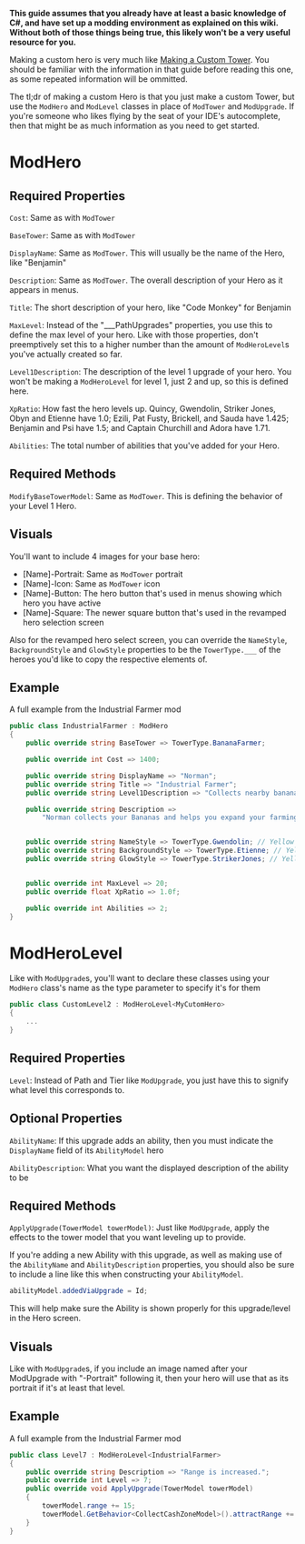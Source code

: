 **This guide assumes that you already have at least a basic knowledge of C#, and have set up a modding environment as explained on this wiki. Without both of those things being true, this likely won't be a very useful resource for you.**

Making a custom hero is very much like [Making a Custom Tower](https://github.com/gurrenm3/BTD-Mod-Helper/wiki/Making-a-Custom-Tower). You should be familiar with the information in that guide before reading this one, as some repeated information will be ommitted.

The tl;dr of making a custom Hero is that you just make a custom Tower, but use the `ModHero` and `ModLevel` classes in place of `ModTower` and `ModUpgrade`. If you're someone who likes flying by the seat of your IDE's autocomplete, then that might be as much information as you need to get started.

# ModHero

## Required Properties

`Cost`: Same as with `ModTower`

`BaseTower`: Same as with `ModTower`

`DisplayName`: Same as `ModTower`. This will usually be the name of the Hero, like "Benjamin"

`Description`: Same as `ModTower`. The overall description of your Hero as it appears in menus.

`Title`: The short description of your hero, like "Code Monkey" for Benjamin

`MaxLevel`: Instead of the "___PathUpgrades" properties, you use this to define the max level of your hero. Like with those properties, don't preemptively set this to a higher number than the amount of `ModHeroLevel`s you've actually created so far.

`Level1Description`: The description of the level 1 upgrade of your hero. You won't be making a `ModHeroLevel` for level 1, just 2 and up, so this is defined here. 

`XpRatio`: How fast the hero levels up. Quincy, Gwendolin, Striker Jones, Obyn and Etienne have 1.0; Ezili, Pat Fusty, Brickell, and Sauda have 1.425; Benjamin and Psi have 1.5; and Captain Churchill and Adora have 1.71.

`Abilities`: The total number of abilities that you've added for your Hero.

## Required Methods

`ModifyBaseTowerModel`: Same as `ModTower`. This is defining the behavior of your Level 1 Hero.

## Visuals

You'll want to include 4 images for your base hero:

- [Name]-Portrait: Same as `ModTower` portrait
- [Name]-Icon: Same as `ModTower` icon
- [Name]-Button: The hero button that's used in menus showing which hero you have active
- [Name]-Square: The newer square button that's used in the revamped hero selection screen

Also for the revamped hero select screen, you can override the `NameStyle`, `BackgroundStyle` and `GlowStyle` properties to be the `TowerType.___` of the heroes you'd like to copy the respective elements of.

## Example

A full example from the Industrial Farmer mod

```cs
public class IndustrialFarmer : ModHero
{
    public override string BaseTower => TowerType.BananaFarmer;

    public override int Cost => 1400;

    public override string DisplayName => "Norman";
    public override string Title => "Industrial Farmer";
    public override string Level1Description => "Collects nearby bananas. Your next Banana Farm is free.";

    public override string Description =>
        "Norman collects your Bananas and helps you expand your farming operations.";


    public override string NameStyle => TowerType.Gwendolin; // Yellow colored
    public override string BackgroundStyle => TowerType.Etienne; // Yellow colored
    public override string GlowStyle => TowerType.StrikerJones; // Yellow colored


    public override int MaxLevel => 20;
    public override float XpRatio => 1.0f;

    public override int Abilities => 2;
}

```

# ModHeroLevel

Like with `ModUpgrade`s, you'll want to declare these classes using your `ModHero` class's name as the type parameter to specify it's for them

```cs
public class CustomLevel2 : ModHeroLevel<MyCutomHero>
{
    ...
}
```

## Required Properties

`Level`: Instead of Path and Tier like `ModUpgrade`, you just have this to signify what level this corresponds to.

## Optional Properties

`AbilityName`: If this upgrade adds an ability, then you must indicate the `DisplayName` field of its `AbilityModel` hero

`AbilityDescription`: What you want the displayed description of the ability to be

## Required Methods

`ApplyUpgrade(TowerModel towerModel)`: Just like `ModUpgrade`, apply the effects to the tower model that you want leveling up to provide.

If you're adding a new Ability with this upgrade, as well as making use of the `AbilityName` and `AbilityDescription` properties, you should also be sure to include a line like this when constructing your `AbilityModel`.

```cs
abilityModel.addedViaUpgrade = Id;
```

This will help make sure the Ability is shown properly for this upgrade/level in the Hero screen.

## Visuals

Like with `ModUpgrade`s, if you include an image named after your ModUpgrade with "-Portrait" following it, then your hero will use that as its portrait if it's at least that level.

## Example

A full example from the Industrial Farmer mod

```cs
public class Level7 : ModHeroLevel<IndustrialFarmer>
{
    public override string Description => "Range is increased.";
    public override int Level => 7;
    public override void ApplyUpgrade(TowerModel towerModel)
    {
        towerModel.range += 15;
        towerModel.GetBehavior<CollectCashZoneModel>().attractRange += 15;
    }
}
```
